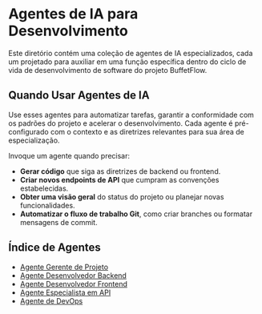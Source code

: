 # Agentes de IA para Desenvolvimento

Este diretório contém uma coleção de agentes de IA especializados, cada um projetado para auxiliar em uma função específica dentro do ciclo de vida de desenvolvimento de software do projeto BuffetFlow.

## Quando Usar Agentes de IA

Use esses agentes para automatizar tarefas, garantir a conformidade com os padrões do projeto e acelerar o desenvolvimento. Cada agente é pré-configurado com o contexto e as diretrizes relevantes para sua área de especialização.

Invoque um agente quando precisar:
- **Gerar código** que siga as diretrizes de backend ou frontend.
- **Criar novos endpoints de API** que cumpram as convenções estabelecidas.
- **Obter uma visão geral** do status do projeto ou planejar novas funcionalidades.
- **Automatizar o fluxo de trabalho Git**, como criar branches ou formatar mensagens de commit.

## Índice de Agentes

- [Agente Gerente de Projeto](./project_manager_agent.md)
- [Agente Desenvolvedor Backend](./backend_developer_agent.md)
- [Agente Desenvolvedor Frontend](./frontend_developer_agent.md)
- [Agente Especialista em API](./api_specialist_agent.md)
- [Agente de DevOps](./devops_agent.md)
